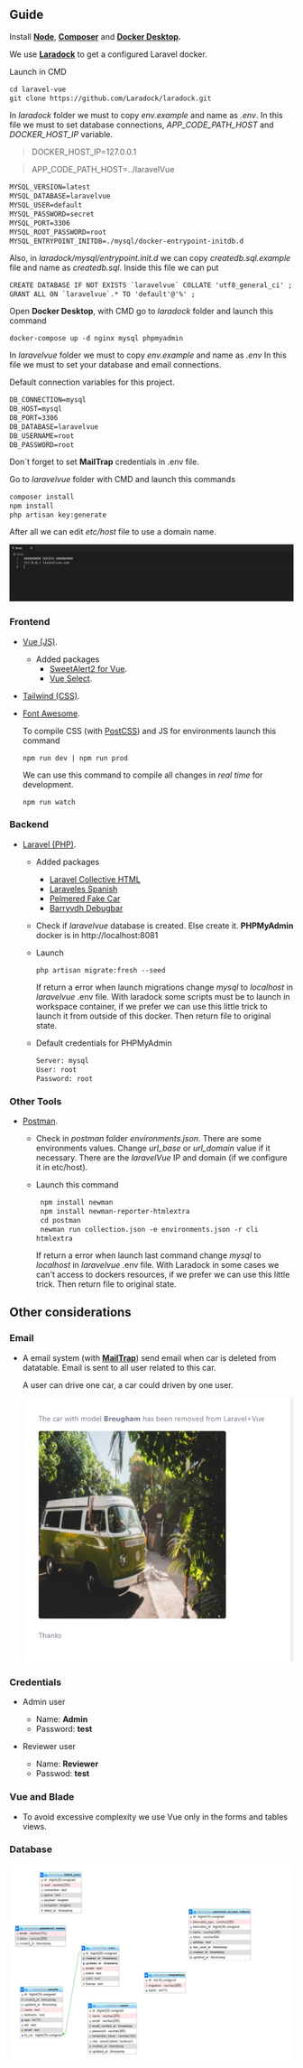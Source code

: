 ## Guide

Install **[Node](https://nodejs.org/es/)**, **[Composer](https://getcomposer.org/)** and **[Docker Desktop](https://docker.com/products/docker-desktop/).**

We use **[Laradock](https://laradock.io/)** to get a configured Laravel docker.

Launch in CMD

    cd laravel-vue
    git clone https://github.com/Laradock/laradock.git

In *laradock* folder we must to copy *env.example*  and name as *.env*. In this file we must to set database connections, *APP_CODE_PATH_HOST* and *DOCKER_HOST_IP* variable. 

> DOCKER_HOST_IP=127.0.0.1

> APP_CODE_PATH_HOST=../laravelVue

    MYSQL_VERSION=latest
    MYSQL_DATABASE=laravelvue
    MYSQL_USER=default
    MYSQL_PASSWORD=secret
    MYSQL_PORT=3306
    MYSQL_ROOT_PASSWORD=root
    MYSQL_ENTRYPOINT_INITDB=./mysql/docker-entrypoint-initdb.d

Also, in *laradock/mysql/entrypoint.init.d* we can copy *createdb.sql.example* file and name as *createdb.sql*. Inside this file we can put

    CREATE DATABASE IF NOT EXISTS `laravelvue` COLLATE 'utf8_general_ci' ;
    GRANT ALL ON `laravelvue`.* TO 'default'@'%' ;

Open **Docker Desktop**, with CMD go to *laradock* folder and launch this command

    docker-compose up -d nginx mysql phpmyadmin

In *laravelvue* folder we must to copy *env.example* and name as *.env* In this file we must to set your database and email connections.

Default connection variables for this project.

    DB_CONNECTION=mysql
    DB_HOST=mysql
    DB_PORT=3306
    DB_DATABASE=laravelvue
    DB_USERNAME=root
    DB_PASSWORD=root

Don´t forget to set **MailTrap** credentials in .env file.

Go to *laravelvue* folder with CMD and launch this commands

    composer install
    npm install
    php artisan key:generate

After all we can edit *etc/host* file to use a domain name.

![Host](resources/host.jpg)

### Frontend
- [Vue (JS)](https://vuejs.org/).
    - Added packages
        - [SweetAlert2 for Vue](https://www.npmjs.com/package/vue-sweetalert2).
        - [Vue Select](https://vue-select.org/).
- [Tailwind (CSS)](https://tailwindcss.com/). 
- [Font Awesome](https://www.npmjs.com/package/@fortawesome/fontawesome-free).

    To compile CSS (with [PostCSS](https://postcss.org/)) and JS for environments launch this command 

      npm run dev | npm run prod 

    We can use this command to compile all changes in *real time* for development.

      npm run watch

### Backend
- [Laravel (PHP)](https://laravel.com/).
    - Added packages
        - [Laravel Collective HTML](https://laravelcollective.com/docs/6.x/html)
        - [Laraveles Spanish](https://github.com/Laraveles/spanish)
        - [Pelmered Fake Car](https://github.com/pelmered/fake-car)
        - [Barryvdh Debugbar](https://github.com/barryvdh/laravel-debugbar)
    - Check if *laravelvue* database is created. Else create it. **PHPMyAdmin** docker is in http://localhost:8081
    - Launch

          php artisan migrate:fresh --seed  
      
        If return a error when launch migrations change *mysql* to *localhost* in *laravelvue* .env file. With laradock some scripts must be to launch in workspace container, if we prefer we can use this little trick to launch it from outside of this docker. Then return file to original state.

    - Default credentials for PHPMyAdmin 

          Server: mysql 
          User: root
          Password: root

### Other Tools

- [Postman](https://www.postman.com/).
    - Check in *postman* folder *environments.json*. There are some environments values. Change *url_base* or *url_domain* value if it necessary. There are the *laravelVue* IP and domain (if we configure it in etc/host).
    - Launch this command

           npm install newman
           npm install newman-reporter-htmlextra
           cd postman
           newman run collection.json -e environments.json -r cli htmlextra

         If return a error when launch last command change *mysql* to *localhost* in *laravelvue* .env file. With Laradock in some cases we can't access to dockers resources, if we prefer we can use this little trick. Then return file to original state.

## Other considerations

### Email

- A email system (with **[MailTrap](https://mailtrap.io/)**) send email when car is deleted from datatable. Email is sent to all user related to this car.

  A user can drive one car, a car could driven by one user.

  ![email](resources/email.jpg)

### Credentials

- Admin user

    - Name: **Admin**
    - Password: **test** 

- Reviewer user

    - Name: **Reviewer**
    - Passwod: **test**

### Vue and Blade

- To avoid excessive complexity we use Vue only in the forms and tables views.

### Database

![DDBB](resources/DDBB.jpg)

